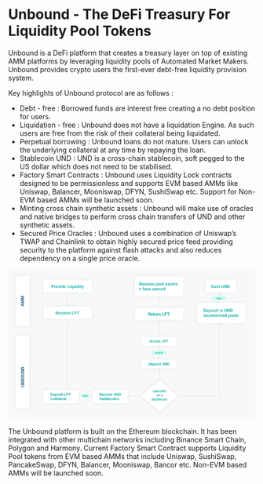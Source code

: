 # Unbound - The DeFi Treasury For Liquidity Pool Tokens

Unbound is a DeFi platform that creates a treasury layer on top of existing AMM platforms by leveraging liquidity pools of Automated Market Makers. Unbound provides crypto users the first-ever debt-free liquidity provision system.

Key highlights of Unbound protocol are as follows :

* Debt - free : Borrowed funds are interest free creating a no debt position for users.
* Liquidation - free : Unbound does not have a liquidation Engine. As such users are free from the risk of their collateral being liquidated.
* Perpetual borrowing : Unbound loans do not mature. Users can unlock the underlying collateral at any time by repaying the loan.
* Stablecoin UND : UND is a cross-chain stablecoin, soft pegged to the US dollar which does not need to be stabilised.
* Factory Smart Contracts : Unbound uses Liquidity Lock contracts designed to be permissionless and supports EVM based AMMs like Uniswap, Balancer, Mooniswap, DFYN, SushiSwap etc. Support for Non-EVM based AMMs will be launched soon.
* Minting cross chain synthetic assets : Unbound will make use of oracles and native bridges to perform cross chain transfers of UND and other synthetic assets.
* Secured Price Oracles : Unbound uses a combination of Uniswap’s TWAP and Chainlink to obtain highly secured price feed providing security to the platform against flash attacks and also reduces dependency on a single price oracle. 

![](../../.gitbook/assets/group-121-1-.png)

The Unbound platform is built on the Ethereum blockchain. It has been integrated with other multichain networks including Binance Smart Chain, Polygon and Harmony. Current Factory Smart Contract supports Liquidity Pool tokens from EVM based AMMs that include Uniswap, SushiSwap, PancakeSwap, DFYN, Balancer, Mooniswap, Bancor etc. Non-EVM based AMMs will be launched soon.

